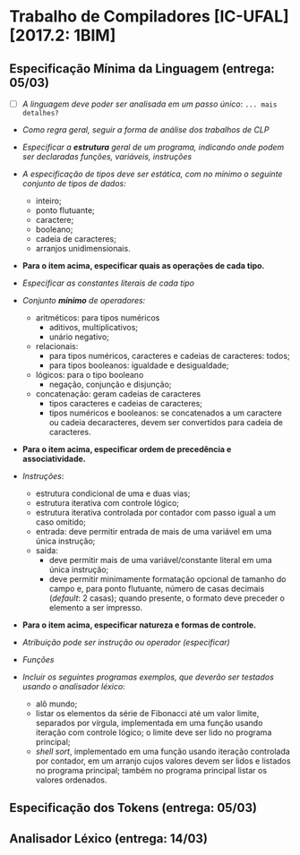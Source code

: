 

Trabalho de Compiladores [IC-UFAL] [2017.2: 1BIM]
=======

Especificação Mínima da Linguagem (entrega: 05/03)
------

* [ ] _A linguagem deve poder ser analisada em um passo único_: ``... mais detalhes?``

* _Como regra geral, seguir a forma de análise dos trabalhos de CLP_ 

* _Especificar a **estrutura** geral de um programa, indicando onde podem ser declaradas funções, variáveis,
  instruções_

* _A especificação de tipos deve ser estática, com no mínimo o seguinte conjunto de tipos de dados:_
    * inteiro;
    * ponto flutuante;
    * caractere;
    * booleano;
    * cadeia de caracteres;
    * arranjos unidimensionais.

* **Para o item acima, especificar quais as operações de cada tipo.**

* _Especificar as constantes literais de cada tipo_

* _Conjunto **mínimo** de operadores:_
    * aritméticos: para tipos numéricos
        * aditivos, multiplicativos;
        * unário negativo;
    * relacionais:
        * para tipos numéricos, caracteres e cadeias de caracteres: todos;
        * para tipos booleanos: igualdade e desigualdade;
    * lógicos: para o tipo booleano
        * negação, conjunção e disjunção;
    * concatenação: geram cadeias de caracteres
        * tipos caracteres e cadeias de caracteres;
        * tipos numéricos e booleanos: se concatenados a um caractere ou cadeia decaracteres, devem ser
          convertidos para cadeia de caracteres.

* **Para o item acima, especificar ordem de precedência e associatividade.**

* _Instruções_:
    * estrutura condicional de uma e duas vias;
    * estrutura iterativa com controle lógico;
    * estrutura iterativa controlada por contador com passo igual a um caso omitido;
    * entrada: deve permitir entrada de mais de uma variável em uma única instrução;
    * saída:
        * deve permitir mais de uma variável/constante literal em uma única instrução;
        * deve permitir minimamente formatação opcional de tamanho do campo e, para ponto flutuante, número de
          casas decimais (_default_: 2 casas); quando presente, o formato deve preceder o elemento a ser
          impresso.

* **Para o item acima, especificar natureza e formas de controle.**

* _Atribuição pode ser instrução ou operador (especificar)_

* _Funções_

* _Incluir os seguintes programas exemplos, que deverão ser testados usando o analisador léxico_:
    * alô mundo;
    * listar os elementos da série de Fibonacci até um valor limite, separados por vírgula, implementada em
      uma função usando iteração com controle lógico; o limite deve ser lido no programa principal;
    * _shell sort_, implementado em uma função usando iteração controlada por contador, em um arranjo cujos
      valores devem ser lidos e listados no programa principal; também no programa principal listar os valores
      ordenados.

Especificação dos Tokens (entrega: 05/03)
------

Analisador Léxico (entrega: 14/03)
------
